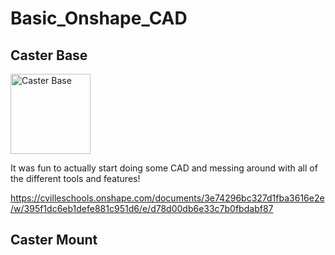 # Basic_Onshape_CAD

## Caster Base

<img src="images/base.png" alt="Caster Base" width="128" height="128">

It was fun to actually start doing some CAD and messing around with all of the different tools and features!

https://cvilleschools.onshape.com/documents/3e74296bc327d1fba3616e2e/w/395f1dc6eb1defe881c951d6/e/d78d00db6e33c7b0fbdabf87

## Caster Mount

